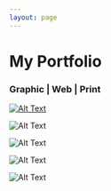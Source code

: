 ```yaml
---
layout: page
---
```

# My Portfolio

### Graphic | Web | Print
[![Alt Text](https://farm8.staticflickr.com/7547/15712818104_c615f0f851_b.jpg)](http://jhermida.github.io/project1)


![Alt Text](https://farm8.staticflickr.com/7487/16149686849_0ac0f3ed75_b.jpg)

![Alt Text](https://farm8.staticflickr.com/7464/16149684879_bece97c2f4_b.jpg)

![Alt Text](https://farm8.staticflickr.com/7574/16148468490_e383a21b2c_b.jpg)

![Alt Text](https://farm8.staticflickr.com/7464/16309920276_47a6c4ef09_b.jpg)
